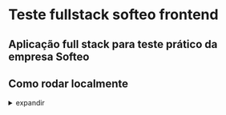 # Teste fullstack softeo frontend

## Aplicação full stack para teste prático da empresa Softeo

## Como rodar localmente
<details>
  <summary>expandir</summary>
  Para rodar o Back End, siga estas etapas:

  - Clone o repositório

  ```bash
    $ git clone git@github.com:fernandosenacruz/teste-fullstack-softeo-front.git
  ```

  - Entre na pasta

  ```bash
    $ cd teste-softeo
  ```

  - Instale as dependencias

  ```
    $ npm install
  ```

  - Inicie a aplicação

  ```
    $ npm start
  ```
</details>